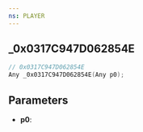 ```yaml
---
ns: PLAYER
---
```

## _0x0317C947D062854E

```c
// 0x0317C947D062854E
Any _0x0317C947D062854E(Any p0);
```

## Parameters
* **p0**:
